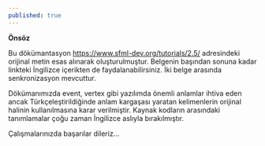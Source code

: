 ```yaml
---
published: true
---
```

**Önsöz**

Bu dökümantasyon https://www.sfml-dev.org/tutorials/2.5/ adresindeki orijinal metin esas alınarak oluşturulmuştur. Belgenin başından sonuna kadar linkteki İngilizce içerikten de faydalanabilirsiniz. İki belge arasında senkronizasyon mevcuttur. 

Dökümanımızda event, vertex gibi yazılımda önemli anlamlar ihtiva eden ancak Türkçeleştirildiğinde anlam kargaşası yaratan kelimenlerin orijinal halinin kullanılmasına karar verilmiştir. 
Kaynak kodların arasındaki tanımlamalar çoğu zaman İngilizce aslıyla bırakılmıştır. 

Çalışmalarınızda başarılar dileriz...
